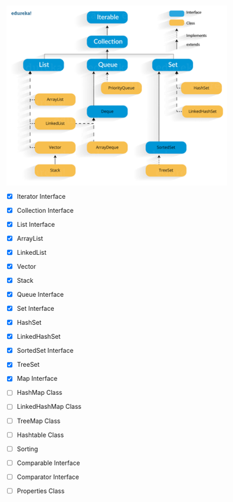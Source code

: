 <img style="background: #e4e4e4;" src='Collection-framework-hierarchy.png'>

* [x] Iterator Interface
* [x] Collection Interface
* [x] List Interface
* [x] ArrayList
* [x] LinkedList
* [x] Vector
* [x] Stack
* [x] Queue Interface
* [x] Set Interface
* [x] HashSet
* [x] LinkedHashSet
* [x] SortedSet Interface
* [x] TreeSet
* [x] Map Interface
* [ ] HashMap Class
* [ ] LinkedHashMap Class
* [ ] TreeMap Class
* [ ] Hashtable Class
* [ ] Sorting
* [ ] Comparable Interface
* [ ] Comparator Interface
* [ ] Properties Class


